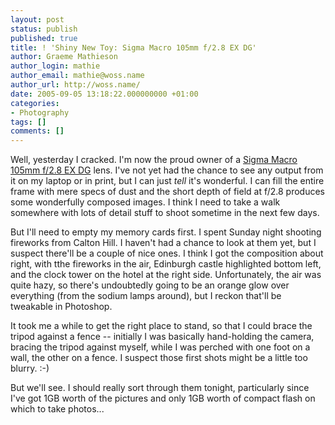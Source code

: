 ```yaml
---
layout: post
status: publish
published: true
title: ! 'Shiny New Toy: Sigma Macro 105mm f/2.8 EX DG'
author: Graeme Mathieson
author_login: mathie
author_email: mathie@woss.name
author_url: http://woss.name/
date: 2005-09-05 13:18:22.000000000 +01:00
categories:
- Photography
tags: []
comments: []
---
```

Well, yesterday I cracked.  I'm now the proud owner of a <a href="http://www.sigmaphoto.com/lenses/lenses_all_details.asp?id=3253&navigator=5">Sigma Macro 105mm f/2.8 EX DG</a> lens.  I've not yet had the chance to see any output from it on my laptop or in print, but I can just <em>tell</em> it's wonderful.  I can fill the entire frame with mere specs of dust and the short depth of field at f/2.8 produces some wonderfully composed images.  I think I need to take a walk somewhere with lots of detail stuff to shoot sometime in the next few days.

But I'll need to empty my memory cards first.  I spent Sunday night shooting fireworks from Calton Hill.  I haven't had a chance to look at them yet, but I suspect there'll be a couple of nice ones.  I think I got the composition about right, with tthe fireworks in the air, Edinburgh castle highlighted bottom left, and the clock tower on the hotel at the right side.  Unfortunately, the air was quite hazy, so there's undoubtedly going to be an orange glow over everything (from the sodium lamps around), but I reckon that'll be tweakable in Photoshop.

It took me a while to get the right place to stand, so that I could brace the tripod against a fence -- initially I was basically hand-holding the camera, bracing the tripod against myself, while I was perched with one foot on a wall, the other on a fence.  I suspect those first shots might be a little too blurry. :-)

But we'll see.  I should really sort through them tonight, particularly since I've got 1GB worth of the pictures and only 1GB worth of compact flash on which to take photos...
